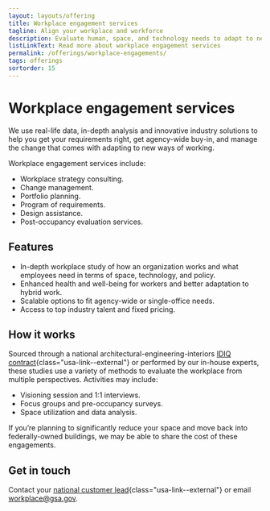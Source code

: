 ```yaml
---
layout: layouts/offering
title: Workplace engagement services
tagline: Align your workplace and workforce
description: Evaluate human, space, and technology needs to adapt to new ways of working
listLinkText: Read more about workplace engagement services
permalink: /offerings/workplace-engagements/
tags: offerings
sortorder: 15
---
```


# Workplace engagement services

We use real-life data, in-depth analysis and innovative industry solutions to help you get your requirements right, get agency-wide buy-in, and manage the change that comes with adapting to new ways of working.

Workplace engagement services include:

* Workplace strategy consulting.
* Change management.
* Portfolio planning.
* Program of requirements.
* Design assistance.
* Post-occupancy evaluation services.

## Features

* In-depth workplace study of how an organization works and what employees need in terms of space, technology, and policy.
* Enhanced health and well-being for workers and better adaptation to hybrid work.
* Scalable options to fit agency-wide or single-office needs.
* Access to top industry talent and fixed pricing.

## How it works

Sourced through a national architectural-engineering-interiors [IDIQ contract](http://gsa.gov/glossary#IDIQ){class="usa-link--external"} or performed by our in-house experts, these studies use a variety of methods to evaluate the workplace from multiple perspectives. Activities may include:

* Visioning session and 1:1 interviews.
* Focus groups and pre-occupancy surveys.
* Space utilization and data analysis.

If you’re planning to significantly reduce your space and move back into federally-owned buildings, we may be able to share the cost of these engagements.

## Get in touch

Contact your [national customer lead](https://www.gsa.gov/about-us/organization/public-buildings-service/office-of-portfolio-mgmt-customer-engagement/office-of-customer-engagement/account-management-program/pbs-national-customer-leads){class="usa-link--external"} or email [workplace@gsa.gov](mailto:workplace@gsa.gov).
